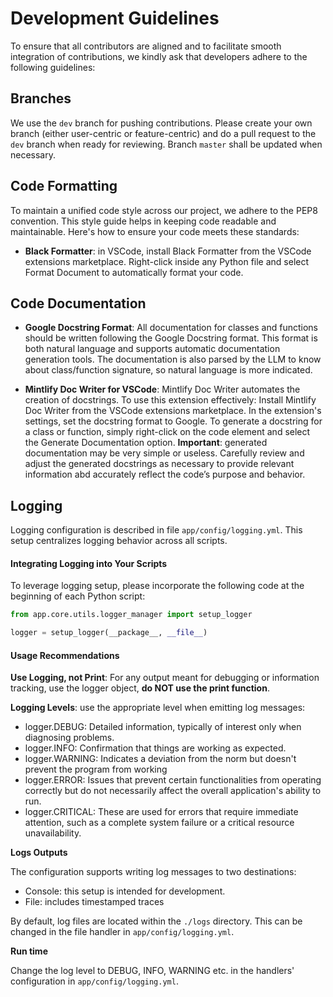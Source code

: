 # Development Guidelines

To ensure that all contributors are aligned and to facilitate smooth integration of contributions, we kindly ask that developers adhere to the following guidelines:

## Branches

We use the `dev` branch for pushing contributions. Please create your own branch (either user-centric or feature-centric) and do a pull request to the ```dev``` branch when ready for reviewing.
Branch `master` shall be updated when necessary.

## Code Formatting 

To maintain a unified code style across our project, we adhere to the PEP8 convention. This style guide helps in keeping code readable and maintainable. Here's how to ensure your code meets these standards:

- **Black Formatter**: in VSCode, install Black Formatter from the VSCode extensions marketplace.
    Right-click inside any Python file and select Format Document to automatically format your code.

## Code Documentation

- **Google Docstring Format**: All documentation for classes and functions should be written following the Google Docstring format. This format is both natural language and supports automatic documentation generation tools. The documentation is also parsed by the LLM to know about class/function signature, so natural language is more indicated.

- **Mintlify Doc Writer for VSCode**: Mintlify Doc Writer automates the creation of docstrings. To use this extension effectively:
    Install Mintlify Doc Writer from the VSCode extensions marketplace.
    In the extension's settings, set the docstring format to Google.
    To generate a docstring for a class or function, simply right-click on the code element and select the Generate Documentation option.
    **Important**: generated documentation may be very simple or useless. Carefully review and adjust the generated docstrings as necessary to provide relevant information abd accurately reflect the code’s purpose and behavior.

## Logging

Logging configuration is described in file `app/config/logging.yml`. This setup centralizes logging behavior across all scripts.


#### Integrating Logging into Your Scripts

To leverage logging setup, please incorporate the following code at the beginning of each Python script:

```python
from app.core.utils.logger_manager import setup_logger

logger = setup_logger(__package__, __file__)
```

#### Usage Recommendations

**Use Logging, not Print**: For any output meant for debugging or information tracking, use the logger object, **do NOT use the print function**.

**Logging Levels**: use the appropriate level when emitting log messages:
- logger.DEBUG: Detailed information, typically of interest only when diagnosing problems.
- logger.INFO: Confirmation that things are working as expected.
- logger.WARNING: Indicates a deviation from the norm but doesn't prevent the program from working
- logger.ERROR: Issues that prevent certain functionalities from operating correctly but do not necessarily affect the overall application's ability to run.
- logger.CRITICAL: These are used for errors that require immediate attention, such as a complete system failure or a critical resource unavailability.

**Logs Outputs**

The configuration supports writing log messages to two destinations:
- Console: this setup is intended for development.
- File: includes timestamped traces

By default, log files are located within the `./logs` directory. This can be changed in the file handler in `app/config/logging.yml`.

**Run time**

Change the log level to DEBUG, INFO, WARNING etc. in the handlers' configuration in `app/config/logging.yml`.
